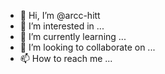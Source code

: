 - 👋 Hi, I’m @arcc-hitt
- 👀 I’m interested in ...
- 🌱 I’m currently learning ...
- 💞️ I’m looking to collaborate on ...
- 📫 How to reach me ...

<!---
arcc-hitt/arcc-hitt is a ✨ special ✨ repository because its `README.md` (this file) appears on your GitHub profile.
You can click the Preview link to take a look at your changes.
--->

